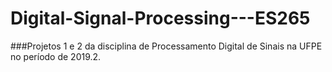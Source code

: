 # Digital-Signal-Processing---ES265

###Projetos 1 e 2 da disciplina de Processamento Digital de Sinais na UFPE no período de 2019.2. 
